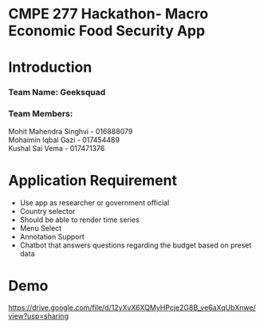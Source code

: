 # CMPE 277 Hackathon- Macro Economic Food Security App

# Introduction

### Team Name: Geeksquad<br/>
### Team Members: <br/>
Mohit Mahendra Singhvi - 016888079<br/>
Mohaimin Iqbal Gazi - 017454489<br/>
Kushal Sai Vema - 017471376<br/>

# Application Requirement

* Use app as researcher or government official
* Country selector 
* Should be able to render time series
* Menu Select
* Annotation Support
* Chatbot that answers questions regarding the budget based on preset data

# Demo

https://drive.google.com/file/d/12yXvX6XQMyHPcje2G8B_ve6aXqUbXnwe/view?usp=sharing

